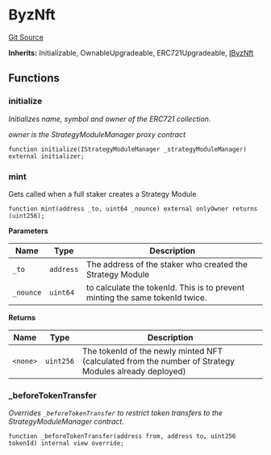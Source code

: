 # ByzNft
[Git Source](https://github.com/Byzantine-Finance/byzantine-contracts/blob/80b6cda4622c51c2217311610eeb15b655b99e2c/src/tokens/ByzNft.sol)

**Inherits:**
Initializable, OwnableUpgradeable, ERC721Upgradeable, [IByzNft](/src/interfaces/IByzNft.sol/interface.IByzNft.md)


## Functions
### initialize

*Initializes name, symbol and owner of the ERC721 collection.*

*owner is the StrategyModuleManager proxy contract*


```solidity
function initialize(IStrategyModuleManager _strategyModuleManager) external initializer;
```

### mint

Gets called when a full staker creates a Strategy Module


```solidity
function mint(address _to, uint64 _nounce) external onlyOwner returns (uint256);
```
**Parameters**

|Name|Type|Description|
|----|----|-----------|
|`_to`|`address`|The address of the staker who created the Strategy Module|
|`_nounce`|`uint64`|to calculate the tokenId. This is to prevent minting the same tokenId twice.|

**Returns**

|Name|Type|Description|
|----|----|-----------|
|`<none>`|`uint256`|The tokenId of the newly minted NFT (calculated from the number of Strategy Modules already deployed)|


### _beforeTokenTransfer

*Overrides `_beforeTokenTransfer` to restrict token transfers to the StrategyModuleManager contract.*


```solidity
function _beforeTokenTransfer(address from, address to, uint256 tokenId) internal view override;
```

